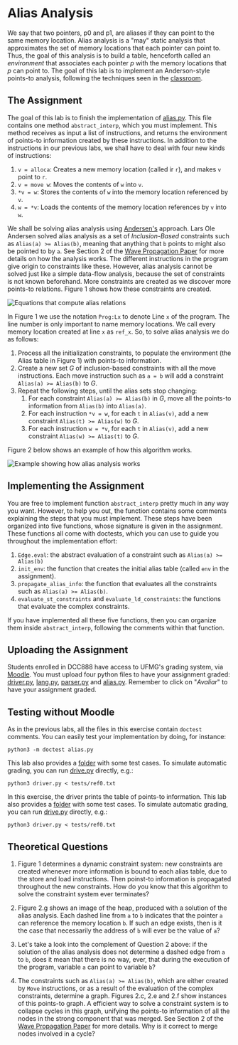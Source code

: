 # Alias Analysis

We say that two pointers, p0 and p1, are aliases if they can point to the same memory location.
Alias analysis is a "may" static analysis that approximates the set of memory locations that each pointer can point to.
Thus, the goal of this analysis is to build a table, henceforth called an
*environment* that associates each pointer *p* with the memory locations that
*p* can point to.
The goal of this lab is to implement an Anderson-style points-to analysis, following the techniques seen in the [classroom](https://homepages.dcc.ufmg.br/~fernando/classes/dcc888/ementa/slides/PointerAnalysis.pdf).

## The Assignment

The goal of this lab is to finish the implementation of [alias.py](alias.py).
This file contains one method `abstract_interp`, which you must implement.
This method receives as input a list of instructions, and returns the environment of points-to information created by these instructions.
In addition to the instructions in our previous labs, we shall have to deal with four new kinds of instructions:

1. `v = alloca`: Creates a new memory location (called ir `r`), and makes `v` point to `r`.
2. `v = move w`: Moves the contents of `w` into `v`.
3. `*v = w`: Stores the contents of `w` into the memory location referenced by `v`.
4. `w = *v`: Loads the contents of the memory location references by `v` into `w`.

We shall be solving alias analysis using [Andersen's](http://www.cs.cornell.edu/courses/cs711/2005fa/papers/andersen-thesis94.pdf) approach.
Lars Ole Andersen solved alias analysis as a set of *Inclusion-Based* constraints such as `Alias(a) >= Alias(b)`, meaning that anything that `b` points to might also be pointed to by `a`.
See Section 2 of the [Wave Propagation Paper](https://homepages.dcc.ufmg.br/~fernando/publications/papers/CGO09.pdf) for more details on how the analysis works.
The different instructions in the program give origin to constraints like these.
However, alias analysis cannot be solved just like a simple data-flow analysis, because the set of constraints is not known beforehand.
More constraints are created as we discover more points-to relations.
Figure 1 shows how these constraints are created.

![Equations that compute alias relations](../assets/images/aliasAnalysis0.png)

In Figure 1 we use the notation `Prog:Lx` to denote Line `x` of the program.
The line number is only important to name memory locations.
We call every memory location created at line `x` as `ref_x`.
So, to solve alias analysis we do as follows:

1. Process all the initialization constraints, to populate the environment (the Alias table in Figure 1) with points-to information.
2. Create a new set *G* of inclusion-based constraints with all the move instructions. Each move instruction such as `a = b` will add a constraint `Alias(a) >= Alias(b)` to *G*.
3. Repeat the following steps, until the alias sets stop changing:
    1. For each constraint `Alias(a) >= Alias(b)` in *G*, move all the points-to information from `Alias(b)` into `Alias(a)`.
    2. For each instruction `*v = w`, for each `t` in `Alias(v)`, add a new constraint `Alias(t) >= Alias(w)` to *G*.
    3. For each instruction `w = *v`, for each `t` in `Alias(v)`, add a new constraint `Alias(w) >= Alias(t)` to *G*.

Figure 2 below shows an example of how this algorithm works.

![Example showing how alias analysis works](../assets/images/aliasAnalysis1.png)

## Implementing the Assignment

You are free to implement function `abstract_interp` pretty much in any way you want.
However, to help you out, the function contains some comments explaining the steps that you must implement.
These steps have been organized into five functions, whose signature is given in the assignment.
These functions all come with doctests, which you can use to guide you throughout the implementation effort:

1. `Edge.eval`: the abstract evaluation of a constraint such as `Alias(a) >= Alias(b)`
2. `init_env`: the function that creates the initial alias table (called `env` in the assignment).
3. `propagate_alias_info`: the function that evaluates all the constraints such as `Alias(a) >= Alias(b)`.
4. `evaluate_st_constraints` and `evaluate_ld_constraints`: the functions that evaluate the complex constraints.

If you have implemented all these five functions, then you can organize them inside `abstract_interp`, following the comments within that function.

## Uploading the Assignment

Students enrolled in DCC888 have access to UFMG's grading system, via [Moodle](https://moodle.org/).
You must upload four python files to have your assignment graded: [driver.py](driver.py), [lang.py](lang.py), [parser.py](parser.py) and
[alias.py](alias.py).
Remember to click on "*Avaliar*" to have your assignment graded.

## Testing without Moodle

As in the previous labs, all the files in this exercise contain `doctest` comments.
You can easily test your implementation by doing, for instance:

```
python3 -m doctest alias.py
```

This lab also provides a [folder](tests) with some test cases.
To simulate automatic grading, you can run [drive.py](driver.py) directly, e.g.:

```
python3 driver.py < tests/ref0.txt
```

In this exercise, the driver prints the table of points-to information.
This lab also provides a [folder](tests) with some test cases.
To simulate automatic grading, you can run [drive.py](driver.py) directly, e.g.:

```
python3 driver.py < tests/ref0.txt
```

## Theoretical Questions

1. Figure 1 determines a dynamic constraint system: new constraints are created
whenever more information is bound to each alias table, due to the store
and load instructions. Then poinst-to information is propagated throughout the
new constraints. How do you know that this algorithm to solve the constraint
system ever terminates?

2. Figure 2.g shows an image of the heap, produced with a solution of the alias analysis. Each dashed line from `a` to `b` indicates that the pointer `a` can reference the memory location `b`. If such an edge exists, then is it the case that necessarily the address of `b` will ever be the value of `a`?

3. Let's take a look into the complement of Question 2 above: if the solution of the alias analysis does not determine a dashed edge from `a` to `b`, does it mean that there is no way, ever, that during the execution of the program, variable `a` can point to variable `b`?

4. The constraints such as `Alias(a) >= Alias(b)`, which are either created by `Move` instructions, or as a result of the evaluation of the complex constraints, determine a graph. Figures 2.c, 2.e and 2.f show instances of this points-to graph. A efficient way to solve a constraint system is to collapse cycles in this graph, unifying the points-to information of all the nodes in the strong component that was merged.
See Section 2 of the [Wave Propagation Paper](https://homepages.dcc.ufmg.br/~fernando/publications/papers/CGO09.pdf) for more details.
Why is it correct to merge nodes involved in a cycle?